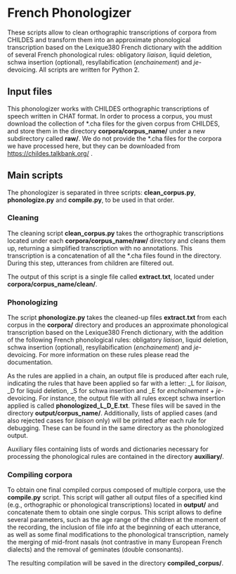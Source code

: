 # French Phonologizer
These scripts allow to clean orthographic transcriptions of corpora from CHILDES and transform them into an approximate phonological transcription based on the Lexique380 French dictionary with the addition of several French phonological rules: obligatory _liaison_, liquid deletion, schwa insertion (optional), resyllabification (_enchainement_) and _je_-devoicing. All scripts are written for Python 2.

## Input files
This phonologizer works with CHILDES orthographic transcriptions of speech written in CHAT format. In order to process a corpus, you must download the collection of *.cha files for the given corpus from CHILDES, and store them in the directory **corpora/corpus_name/** under a new subdirectory called **raw/**. We do not provide the *.cha files for the corpora we have processed here, but they can be downloaded from https://childes.talkbank.org/ .

## Main scripts
The phonologizer is separated in three scripts: **clean_corpus.py**, **phonologize.py** and **compile.py**, to be used in that order.

### Cleaning
The cleaning script **clean_corpus.py** takes the orthographic transcriptions located under each **corpora/corpus_name/raw/** directory and cleans them up, returning a simplified transcription with no annotations. This transcription is a concatenation of all the *.cha files found in the directory. During this step, utterances from children are filtered out.

The output of this script is a single file called **extract.txt**, located under **corpora/corpus_name/clean/**.

### Phonologizing
The script **phonologize.py** takes the cleaned-up files **extract.txt** from each corpus in the **corpora/** directory and produces an approximate phonological transcription based on the Lexique380 French dictionary, with the addition of the following French phonological rules: obligatory _liaison_, liquid deletion, schwa insertion (optional), resyllabification (_enchainement_) and _je_-devoicing. For more information on these rules please read the documentation.

As the rules are applied in a chain, an output file is produced after each rule, indicating the rules that have been applied so far with a letter: _L for _liaison_, _D for liquid deletion, _S for schwa insertion and _E for _enchaînement_ + _je_-devoicing. For instance, the output file with all rules except schwa insertion applied is called **phonologized_L_D_E.txt**. These files will be saved in the directory **output/corpus_name/**. Additionally, lists of applied cases (and also rejected cases for _liaison_ only) will be printed after each rule for debugging. These can be found in the same directory as the phonologized output.

Auxiliary files containing lists of words and dictionaries necessary for processing the phonological rules are contained in the directory **auxiliary/**.

### Compiling corpora
To obtain one final compiled corpus composed of multiple corpora, use the **compile.py** script. This script will gather all output files of a specified kind (e.g., orthographic or phonological transcriptions) located in **output/** and concatenate them to obtain one single corpus. This script allows to define several parameters, such as the age range of the children at the moment of the recording, the inclusion of file info at the beginning of each utterance, as well as some final modifications to the phonological transcription, namely the merging of mid-front nasals (not contrastive in many European French dialects) and the removal of geminates (double consonants).

The resulting compilation will be saved in the directory **compiled_corpus/**. 
